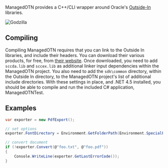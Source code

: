 ManagedOTN provides a C++/CLI wrapper around Oracle's [Outside-In](http://www.oracle.com/us/technologies/embedded/025613.htm) libraries.

![Godzilla](http://i.imgur.com/U33qoR2.png "Godzilla")

## Compiling

Compiling ManagedOTN requires that you can link to the Outside In libraries, and include their headers. You can download their various products, for free, from [their website](http://www.oracle.com/technetwork/middleware/content-management/downloads/oit-dl-otn-097435.html). Once downloaded, you need to add `sccda.lib` and `sccex.lib` as additional linker input dependencies within the ManagedOTN project. You also need to add the `sdk\common` directory, within the Outside In directory, to the ManagedOTN project's list of additional include directories. With these settings in place, and .NET 4.5 installed, you should be able to compile and run the included C# application, ManagedOTNTest.

## Examples

```csharp
var exporter = new PdfExport();

// set options
exporter.FontDirectory = Environment.GetFolderPath(Environment.SpecialFolder.Fonts);

// convert document
if (!exporter.Convert(@"foo.txt", @"foo.pdf"))
{
    Console.WriteLine(exporter.GetLastErrorCode());
}
```

